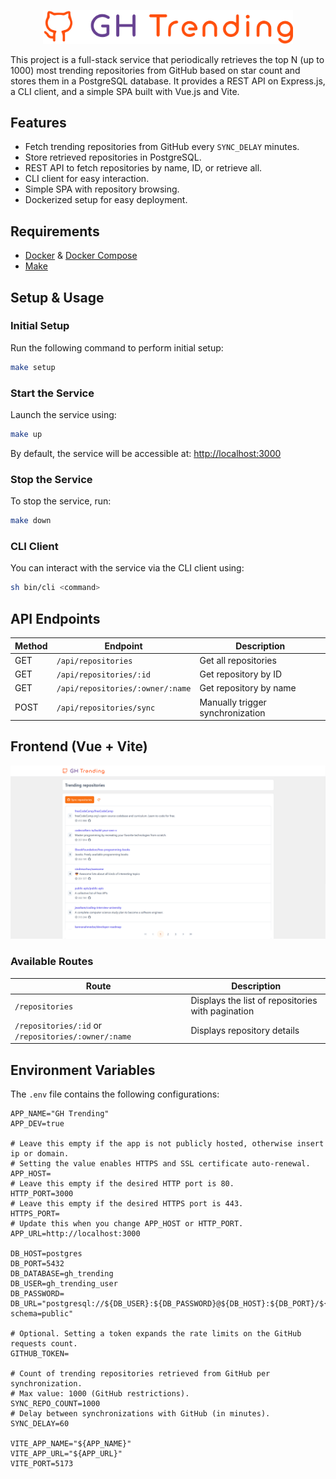 <p align="center">
  <picture>
    <source media="(prefers-color-scheme: dark)" srcset="/frontend/public/logo.dark.svg?raw=true">
    <img src="/frontend/public/logo.svg?raw=true" width="400" alt="GH Trending logo">
  </picture>
</p>

This project is a full-stack service that periodically retrieves the top N (up to 1000) most trending repositories
from GitHub based on star count and stores them in a PostgreSQL database. It provides a REST API on Express.js,
a CLI client, and a simple SPA built with Vue.js and Vite.

## Features
- Fetch trending repositories from GitHub every `SYNC_DELAY` minutes.
- Store retrieved repositories in PostgreSQL.
- REST API to fetch repositories by name, ID, or retrieve all.
- CLI client for easy interaction.
- Simple SPA with repository browsing.
- Dockerized setup for easy deployment.

## Requirements
- [Docker](https://www.docker.com/) & [Docker Compose](https://docs.docker.com/compose/)
- [Make](https://www.gnu.org/software/make/)

## Setup & Usage

### Initial Setup
Run the following command to perform initial setup:
```sh
make setup
```

### Start the Service
Launch the service using:
```sh
make up
```
By default, the service will be accessible at: [http://localhost:3000](http://localhost:3000)

### Stop the Service
To stop the service, run:
```sh
make down
```

### CLI Client
You can interact with the service via the CLI client using:
```sh
sh bin/cli <command>
```

## API Endpoints
| Method | Endpoint                         | Description                      |
|--------|----------------------------------|----------------------------------|
| GET    | `/api/repositories`              | Get all repositories             |
| GET    | `/api/repositories/:id`          | Get repository by ID             |
| GET    | `/api/repositories/:owner/:name` | Get repository by name           |
| POST   | `/api/repositories/sync`         | Manually trigger synchronization |

## Frontend (Vue + Vite)

![Frontend Screenshot](docs/screenshots/repositories.png)

### Available Routes
| Route | Description                                       |
|-------|---------------------------------------------------|
| `/repositories` | Displays the list of repositories with pagination |
| `/repositories/:id` or `/repositories/:owner/:name` | Displays repository details                       |

## Environment Variables

The `.env` file contains the following configurations:
```env
APP_NAME="GH Trending"
APP_DEV=true

# Leave this empty if the app is not publicly hosted, otherwise insert ip or domain.
# Setting the value enables HTTPS and SSL certificate auto-renewal.
APP_HOST=
# Leave this empty if the desired HTTP port is 80.
HTTP_PORT=3000
# Leave this empty if the desired HTTPS port is 443.
HTTPS_PORT=
# Update this when you change APP_HOST or HTTP_PORT.
APP_URL=http://localhost:3000

DB_HOST=postgres
DB_PORT=5432
DB_DATABASE=gh_trending
DB_USER=gh_trending_user
DB_PASSWORD=
DB_URL="postgresql://${DB_USER}:${DB_PASSWORD}@${DB_HOST}:${DB_PORT}/${DB_DATABASE}?schema=public"

# Optional. Setting a token expands the rate limits on the GitHub requests count.
GITHUB_TOKEN=

# Count of trending repositories retrieved from GitHub per synchronization.
# Max value: 1000 (GitHub restrictions).
SYNC_REPO_COUNT=1000
# Delay between synchronizations with GitHub (in minutes).
SYNC_DELAY=60

VITE_APP_NAME="${APP_NAME}"
VITE_APP_URL="${APP_URL}"
VITE_PORT=5173
```
